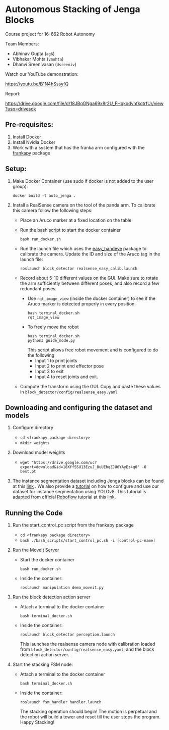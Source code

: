 # Autonomous Stacking of Jenga Blocks

Course project for 16-662 Robot Autonomy

Team Members:
- Abhinav Gupta (`ag6`)
- Vibhakar Mohta (`vmohta`)
- Dhanvi Sreenivasan (`dsreeniv`)

Watch our YouTube demonstration:

https://youtu.be/B1N4hSssyfQ

Report:

https://drive.google.com/file/d/18JBqGNga69x8r2U_FHgkodvnfkotrfUr/view?usp=drivesdk

## Pre-requisites:
1. Install Docker
2. Install Nvidia Docker
3. Work with a system that has the franka arm configured with the [frankapy](https://github.com/iamlab-cmu/frankapy) package

## Setup:
1. Make Docker Container (use sudo if docker is not added to the user group):

   ```
   docker build -t auto_jenga .
   ```

2. Install a RealSense camera on the tool of the panda arm. To calibrate this camera follow the following steps:
    - Place an Aruco marker at a fixed location on the table
    - Run the bash script to start the docker container
        ```
        bash run_docker.sh
        ```
    -  Run the launch file which uses the [easy_handeye](https://github.com/IFL-CAMP/easy_handeye) package to calibrate the camera. Update the ID and size of the Aruco tag in the launch file:
        ```
        roslaunch block_detector realsense_easy_calib.launch
        ```

    - Record about 5-10 different values on the GUI. Make sure to rotate the arm sufficiently between different poses, and also record a few redundant poses. 
        - Use `rqt_image_view` (inside the docker container) to see if the Aruco marker is detected properly in every position. 
            ```
            bash terminal_docker.sh
            rqt_image_view
            ```
        - To freely move the robot
            ```
            bash terminal_docker.sh
            python3 guide_mode.py
            ```
            This script allows free robot movement and is configured to do the following
            - Input 1 to print joints <br>
            - Input 2 to print end effector pose <br>
            - Input 3 to exit <br>
            - Input 4 to reset joints and exit.

    - Compute the transform using the GUI. Copy and paste these values in `block_detector/config/realsense_easy.yaml`

## Downloading and configuring the dataset and models
1. Configure directory
   - `cd <frankapy package directory>`
   - `mkdir weights`

2. Download model weights
   -    ```
        wget "https://drive.google.com/uc?export=download&id=18XffSSU13EzuJ_8uUEhqZJU6YAyEz4q0" -O best.pt
        ```
3. The instance segmentation dataset including Jenga blocks can be found at this [link](https://drive.google.com/file/d/1qUsEvA0-WESyihHy6-eqNq8g5hohzBKS/view?usp=share_link)
. We also provide a [tutorial](https://colab.research.google.com/drive/1GQwshAy2_xJ1y4kIV15M3OMHiS9N9oYl?usp=sharing) on how to configure and use our dataset for instance segmentation using YOLOv8. This tutorial is adapted from official [Roboflow](https://roboflow.com/) tutorial at this [link](https://colab.research.google.com/github/roboflow-ai/notebooks/blob/main/notebooks/train-yolov8-instance-segmentation-on-custom-dataset.ipynb).
 
      

## Running the Code
1. Run the start_control_pc script from the frankapy package
   - `cd <frankapy package directory>`
   - `bash ./bash_scripts/start_control_pc.sh -i [control-pc-name]`

2. Run the MoveIt Server
    - Start the docker container
      ```
      bash run_docker.sh
      ```
    - Inside the container:
        ```
        roslaunch manipulation demo_moveit.py
        ```

3. Run the block detection action server
    - Attach a terminal to the docker container
      ```
      bash terminal_docker.sh
      ```
    - Inside the container:
        ```
        roslaunch block_detector perception.launch
        ```
        This launches the realsense camera node with calibration loaded from `block_detector/config/realsense_easy.yaml`, and the block detection action server.

4. Start the stacking FSM node:
    - Attach a terminal to the docker container
      ```
      bash terminal_docker.sh
      ```
    - Inside the container:
        ```
        roslaunch fsm_handler handler.launch
        ```
        The stacking operation should begin! The motion is perpetual and the robot will build a tower and reset till the user stops the program. Happy Stacking!